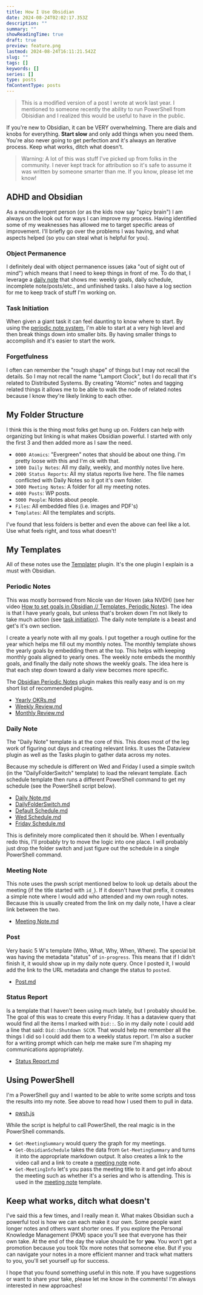 ```yaml
---
title: How I Use Obsidian
date: 2024-08-24T02:02:17.353Z
description: ""
summary: ""
showReadingTime: true
draft: true
preview: feature.png
lastmod: 2024-08-24T16:11:21.542Z
slug: ""
tags: []
keywords: []
series: []
type: posts
fmContentType: posts
---
```


> This is a modified version of a post I wrote at work last year. I mentioned to
> someone recently the ability to run PowerShell from Obisidian and I realized
> this would be useful to have in the public.

If you're new to Obsidian, it can be VERY overwhelming. There are dials and
knobs for everything. **Start slow** and only add things when you need them.
You're also never going to get perfection and it's always an iterative process.
Keep what works, ditch what doesn't.

> Warning: A lot of this was stuff I've picked up from folks in the community. I
> never kept track for attribution so it's safe to assume it was written by
> someone smarter than me. If you know, please let me know!

## ADHD and Obsidian

As a neurodivergent person (or as the kids now say "spicy brain") I am always on
the look out for ways I can improve my process. Having identified some of my
weaknesses has allowed me to target specific areas of improvement. I'll briefly
go over the problems I was having, and what aspects helped (so you can steal
what is helpful for you).

### Object Permanence

I definitely deal with object permanence issues (aka "out of sight out of mind")
which means that I need to keep things in front of me. To do that, I leverage a
[daily note](#daily-note) that shows me: weekly goals, daily schedule, incomplete
note/posts/etc., and unfinished tasks. I also have a log section for me to keep
track of stuff I'm working on.

### Task Initiation

When given a giant task it can feel daunting to know where to start. By using
the [periodic note system](#periodic-notes), I'm able to start at a very high level and then break
things down into smaller bits. By having smaller things to accomplish and it's
easier to start the work.

### Forgetfulness

I often can remember the "rough shape" of things but I may not recall the
details. So I may not recall the name "Lamport Clock", but I do recall that it's
related to Distributed Systems. By creating "Atomic" notes and tagging related
things it allows me to be able to walk the node of related notes because I know
they're likely linking to each other.

## My Folder Structure

I think this is the thing most folks get hung up on. Folders can help with
organizing but linking is what makes Obsidian powerful. I started with only the
first 3 and then added more as I saw the need.

- `0000 Atomics`: "Evergreen" notes that should be about one thing. I'm pretty
  loose with this and I'm ok with that.
- `1000 Daily Notes`: All my daily, weekly, and monthly notes live here.
- `2000 Status Reports`: All my status reports live here. The file names
  conflicted with Daily Notes so it got it's own folder.
- `3000 Meeting Notes`: A folder for all my meeting notes.
- `4000 Posts`:  WP posts.
- `5000 People`: Notes about people.
- `Files`: All embedded files (i.e. images and PDF's)
- `Templates`: All the templates and scripts.

I've found that less folders is better and even the above can feel like a lot.
Use what feels right, and toss what doesn't!

## My Templates

All of these notes use the
[Templater](obsidian://show-plugin?id=templater-obsidian) plugin.
It's the one plugin I explain is a must with Obsidian.

### Periodic Notes

This was mostly borrowed from Nicole van der Hoven (aka NVDH) (see her video
[How to set goals in Obsidian // Templates, Periodic Notes](https://www.youtube.com/watch?v=T2Aeaq4sk7M)).
The idea is that I have yearly goals, but unless that's broken down I'm not
likely to take much action (see [task initiation](#task-initiation)). The daily
note template is a beast and get's it's own section.

I create a yearly note with all my goals. I put together a rough outline for the
year which helps me fill out my monthly notes. The monthly template shows the
yearly goals by embedding them at the top. This helps with keeping monthly goals
aligned to yearly ones. The weekly note embeds the monthly goals, and finally
the daily note shows the weekly goals. The idea here is that each step down
toward a daily view becomes more specific.

The [Obsidian Periodic Notes](obsidian://show-plugin?id=periodic-notes) plugin
makes this really easy and is on my short list of recommended plugins.

- [Yearly OKRs.md](https://gist.github.com/HeyItsGilbert/8d492ebc7ad9c4830c0ae1fcc8fc6ac8#file-yearly-okrs)
- [Weekly Review.md](https://gist.github.com/HeyItsGilbert/8d492ebc7ad9c4830c0ae1fcc8fc6ac8#file-weekly-review)
- [Monthly Review.md](https://gist.github.com/HeyItsGilbert/8d492ebc7ad9c4830c0ae1fcc8fc6ac8#file-monthly-review)

### Daily Note

The "Daily Note" template is at the core of this. This does most of the leg work
of figuring out days and creating relevant links. It uses the Dataview plugin as
well as the Tasks plugin to gather data across my notes.

Because my schedule is different on Wed and Friday I used a simple switch (in
the "DailyFolderSwitch" template) to load the relevant template. Each schedule
template then runs a different PowerShell command to get my schedule (see the
PowerShell script below).

- [Daily Note.md](https://gist.github.com/HeyItsGilbert/8d492ebc7ad9c4830c0ae1fcc8fc6ac8#file-daily-note)
- [DailyFolderSwitch.md](https://gist.github.com/HeyItsGilbert/8d492ebc7ad9c4830c0ae1fcc8fc6ac8#file-dailyfolderswitch-md)
- [Default Schedule.md](https://gist.github.com/HeyItsGilbert/8d492ebc7ad9c4830c0ae1fcc8fc6ac8#file-default-schedule-md)
- [Wed Schedule.md](https://gist.github.com/HeyItsGilbert/8d492ebc7ad9c4830c0ae1fcc8fc6ac8#file-wed-schedule-md)
- [Friday Schedule.md](https://gist.github.com/HeyItsGilbert/8d492ebc7ad9c4830c0ae1fcc8fc6ac8#file-friday-schedule-md)

This is definitely more complicated then it should be. When I eventually redo
this, I'll probably try to move the logic into one place. I will probably just
drop the folder switch and just figure out the schedule in a single PowerShell
command.

### Meeting Note

This note uses the pwsh script mentioned below to look up details about the
meeting (if the title started with `id_`). If it doesn't have that prefix, it
creates a simple note where I would add who attended and my own rough notes.
Because this is usually created from the link on my daily note, I have a clear
link between the two.

- [Meeting Note.md](https://gist.github.com/HeyItsGilbert/8d492ebc7ad9c4830c0ae1fcc8fc6ac8#file-meeting-note-md)

### Post

Very basic 5 W's template (Who, What, Why, When, Where). The special bit was
having the metadata "status" of `in-progress`. This means that if I didn't
finish it, it would show up in my daily note query. Once I posted it, I would
add the link to the URL metadata and change the status to `posted`.

- [Post.md](https://gist.github.com/HeyItsGilbert/8d492ebc7ad9c4830c0ae1fcc8fc6ac8#file-post-md)

### Status Report

Is a template that I haven't been using much lately, but I probably should be.
The goal of this was to create this every Friday. It has a dataview query that
would find all the items I marked with `Did::`. So in my daily note I could add
a line that said: `Did::Shutdown SCCM`. That would help me remember all the
things I did so I could add them to a weekly status report. I'm also a sucker
for a writing prompt which can help me make sure I'm shaping my communications
appropriately.

- [Status Report.md](https://gist.github.com/HeyItsGilbert/8d492ebc7ad9c4830c0ae1fcc8fc6ac8#file-status-report-md)

## Using PowerShell

I'm a PowerShell guy and I wanted to be able to write some scripts and toss the
results into my note. See above to read how I used them to pull in data.

- [pwsh.js](https://gist.github.com/HeyItsGilbert/8d492ebc7ad9c4830c0ae1fcc8fc6ac8#file-pwsh-js)

While the script is helpful to call PowerShell, the real magic is in the
PowerShell commands.

- `Get-MeetingSummary` would query the graph for my meetings.
- `Get-ObsidianSchedule` takes the data from `Get-MeetingSummary` and turns it
  into the appropriate markdown output. It also creates a link to the video
  call and a link to create a [meeting note](#meeting-note) note.
- `Get-MeetingInfo` let's you pass the meeting title to it and get info about
  the meeting such as whether it's a series and who is attending. This is used
  in the [meeting note](#meeting-note) template.

## Keep what works, ditch what doesn't

I've said this a few times, and I really mean it. What makes Obsidian such a
powerful tool is how we can each make it our own. Some people want longer notes
and others want shorter ones. If you explore the Personal Knowledge Management
(PKM) space you'll see that everyone has their own take. At the end of the day
the value should be for **you**. You won't get a promotion because you took 10x
more notes that someone else. But if you can navigate your notes in a more
efficient manner and track what matters to you, you'll set yourself up for
success.

I hope that you found something useful in this note. If you have suggestions or
want to share your take, please let me know in the comments! I'm always
interested in new approaches!
